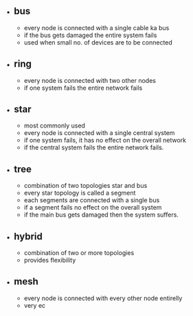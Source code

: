 - ## bus
	- every node is connected with a single cable ka bus
	- if the bus gets damaged the entire system fails
	- used when small no. of devices are to be connected
- ## ring
	- every node is connected with two other nodes
	- if one system fails the entire network fails
- ## star
	- most commonly used
	- every node is connected with a single central system
	- if one system fails, it has no effect on the overall network
	- if the central system fails the entire network fails.
- ## tree
	- combination of two topologies star and bus
	- every star topology is called a segment
	- each segments are connected with a single bus
	- if a segment fails no effect on the overall system
	- if the main bus gets damaged then the system suffers.
- ## hybrid
	- combination of two or more topologies
	- provides flexibility
- ## mesh
	- every node is connected with every other node entirelly
	- very ec